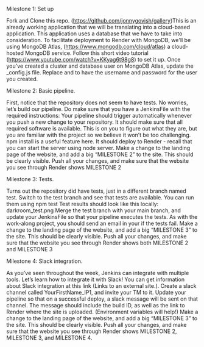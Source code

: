 Milestone 1: Set up

Fork and Clone this repo.  (https://github.com/jonnygovish/gallery)This is an already working application that we will be translating into a cloud-based application. 
This application uses a database that we have to take into consideration. To facilitate deployment to Render with MongoDB, we'll be using MongoDB Atlas, (https://www.mongodb.com/cloud/atlas) a cloud-hosted MongoDB service. Follow this short video tutorial (https://www.youtube.com/watch?v=KKyag6t98g8) to set it up.
Once you've created a cluster and database user on MongoDB Atlas, update the _config.js file. Replace <USERNAME> and <PASSWORD> to have the username and password for the user you created.

Milestone 2: Basic pipeline. 

First, notice that the repository does not seem to have tests. No worries, let’s build our pipeline. Do make sure that you have a JenkinsFile with the required instructions:
	Your pipeline should trigger automatically whenever you push a new change to your 		repository. 
	It should make sure that all required software is available. This is on you to figure out what they are, but you are familiar with the project so we believe it won’t be too challenging. npm install is a useful feature here.
	It should deploy to Render - recall that you can start the server using node server. 
Make a change to the landing page of the website, and add a big “MILESTONE 2” to the site. This should be clearly visible. Push all your changes, and make sure that the website you see through Render shows MILESTONE 2
 

Milestone 3: Tests.

Turns out the repository did have tests, just in a different branch named test. Switch to the test branch and see that tests are available. You can run them using npm test 
Test results should look like this locally: 
darkroom_test.png
Merge the test branch with your main branch, and update your JenkinsFile so that your pipeline executes the tests. As with the work-along project, you should send an email in your if the tests fail. 
Make a change to the landing page of the website, and add a big “MILESTONE 3” to the site. This should be clearly visible. Push all your changes, and make sure that the website you see through Render shows both MILESTONE 2 and MILESTONE 3

Milestone 4: Slack integration.

As you’ve seen throughout the week, Jenkins can integrate with multiple tools. Let’s learn how to integrate it with Slack!
You can get information about Slack integration at this link (Links to an external site.).
Create a slack channel called YourFirstName_IP1, and invite your TM to it. 
Update your pipeline so that on a successful deploy, a slack message will be sent on that channel. 
The message should include the build ID, as well as the link to Render where the site is uploaded. (Environment variables will help!)
 Make a change to the landing page of the website, and add a big “MILESTONE 3” to the site. This should be clearly visible. Push all your changes, and make sure that the website you see through Render shows MILESTONE 2, MILESTONE 3, and MILESTONE 4.

